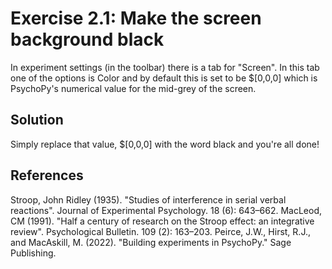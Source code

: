 Exercise 2.1: Make the screen background black
============================================================

In experiment settings (in the toolbar) there is a tab for "Screen". In this tab
one of the options is Color and by default this is set to be $[0,0,0] which is
PsychoPy's numerical value for the mid-grey of the screen.

Solution
------------------------

Simply replace that value, $[0,0,0] with the word black and you're all done!

References
------------------------

Stroop, John Ridley (1935). "Studies of interference in serial verbal reactions". Journal of Experimental Psychology. 18 (6): 643–662.
MacLeod, CM (1991). "Half a century of research on the Stroop effect: an integrative review". Psychological Bulletin. 109 (2): 163–203.
Peirce, J.W., Hirst, R.J., and MacAskill, M. (2022). "Building experiments in PsychoPy." Sage Publishing.